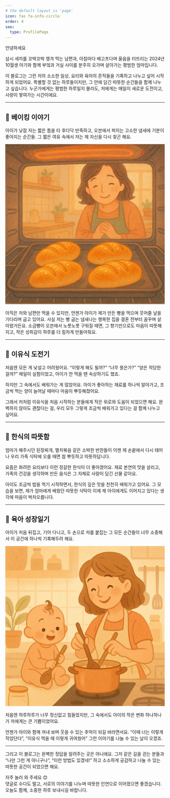 ```yaml
---
# the default layout is 'page'
icon: fas fa-info-circle
order: 4
seo:
  type: ProfilePage
---
```


안녕하세요

삼시 세끼를 꼬박꼬박 챙겨 먹는 남편과,
아침마다 배고프다며 울음을 터뜨리는 2024년 10월생 아기와 함께
부엌과 거실 사이를 분주히 오가며 살아가는 평범한 엄마입니다.

이 블로그는 그런 저의 소소한 일상, 요리와 육아의 흔적들을 기록하고 나누고 싶어 시작하게 되었어요.
특별할 것 없는 하루들이지만, 그 안에 담긴 따뜻한 순간들을 함께 나누고 싶습니다.
누군가에게는 평범한 하루일지 몰라도, 저에게는 매일이 새로운 도전이고, 사랑이 쌓여가는 시간이에요.

---

## 🍞 베이킹 이야기

아이가 낮잠 자는 짧은 틈을 타 후다닥 반죽하고,
오븐에서 퍼지는 고소한 냄새에 기분이 좋아지는 순간들.
그 짧은 여유 속에서 저는 제 자신을 다시 찾곤 해요.

![소금빵과 오븐](/assets/img/2025-07-25-02.webp)

아직은 저와 남편만 먹을 수 있지만, 언젠가 아이가 제가 만든 빵을 먹으며 웃어줄 날을 기다리며 굽고 있어요.
사실 저는 빵 굽는 냄새나는 행복한 집을 결혼 전부터 꿈꾸며 살아왔거든요.
소금빵이 오븐에서 노릇노릇 구워질 때면, 그 향기만으로도 마음이 따뜻해지고,
작은 성취감이 하루를 더 힘차게 만들어줘요.

---

## 🥣 이유식 도전기

처음엔 모든 게 낯설고 어려웠어요.
“이렇게 해도 될까?” “너무 묽은가?” “양은 적당한 걸까?”
매일이 실험이었고, 아이가 안 먹을 땐 속상하기도 했죠.

하지만 그 속에서도 배워가는 게 많았어요.
아이가 좋아하는 재료를 하나씩 알아가고,
조금씩 먹는 양이 늘어날 때마다 마음이 뿌듯해졌어요.

그래서 저처럼 이유식을 처음 시작하는 분들에게
작은 위로와 도움이 되었으면 해요.
완벽하지 않아도 괜찮다는 걸,
우리 모두 그렇게 조금씩 배워가고 있다는 걸 함께 나누고 싶어요.

---

## 🍚 한식의 따뜻함

엄마가 해주시던 된장찌개, 멸치볶음 같은 소박한 반찬들이
이젠 제 손끝에서 다시 태어나 우리 가족 식탁에 오를 때면
참 뿌듯하고 따뜻하답니다.

요즘은 화려한 요리보다 이런 정갈한 한식이 더 좋아졌어요.
재료 본연의 맛을 살리고,
가족의 건강을 생각하며 만든 음식은
그 자체로 사랑이 담긴 선물 같아요.

아이도 조금씩 밥을 먹기 시작하면서,
한식의 깊은 맛을 천천히 배워가고 있어요.
그 모습을 보면, 제가 엄마에게 배웠던 따뜻한 식탁이
이제 제 아이에게도 이어지고 있다는 생각에 마음이 벅차오릅니다.

---

## 👶 육아 성장일기

아이가 처음 뒤집고, 기어 다니고,
두 손으로 저를 붙잡는 그 모든 순간들이 너무 소중해서
이 공간에 하나씩 기록해두려 해요.

![아이와 이유식 만드는 사진](/assets/img/2025-07-25-01.webp)

처음엔 하루하루가 너무 정신없고 힘들었지만,
그 속에서도 아이의 작은 변화 하나하나가
저에게는 큰 기쁨이었어요.

언젠가 아이와 함께 꺼내 보며 웃을 수 있는 추억이 되길 바라면서요.
“이때 너는 이렇게 작았단다”, “이유식 먹을 때 이렇게 귀여웠어”
그런 이야기를 나눌 수 있는 날이 오겠죠.

---

그리고 이 블로그는 완벽한 정답을 알려주는 곳은 아니에요.
그저 같은 길을 걷는 분들과 “나만 그런 게 아니구나”,
“이런 방법도 있겠네!” 하고
소소하게 공감하고 나눌 수 있는 따뜻한 공간이 되었으면 해요.

자주 놀러 와 주세요 😊  
댓글로 수다도 떨고, 서로의 이야기를 나누며
따뜻한 인연으로 이어졌으면 좋겠습니다.
오늘도 함께, 소중한 하루 보내시길 바랍니다.